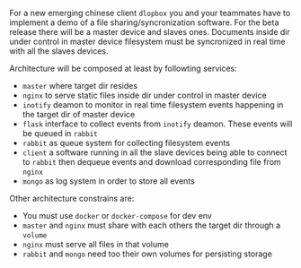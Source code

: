 For a new emerging chinese client `dlopbox` you and your teammates have to implement a demo of a file sharing/syncronization software.
For the beta release there will be a master device and slaves ones. Documents inside dir under control in master device filesystem
must be syncronized in real time with all the slaves devices.

Architecture will be composed at least by followting services:

* `master` where target dir resides
* `nginx` to serve static files inside dir under control in master device
* `inotify` deamon to monitor in real time filesystem events happening in the target dir of master device
* `flask` interface to collect events from `inotify` deamon. These events will be queued in `rabbit`
* `rabbit` as queue system for collecting filesystem events
* `client` a software running in all the slave devices being able to connect to `rabbit` then dequeue events and download corresponding file from `nginx`
* `mongo` as log system in order to store all events

Other architecture constrains are:

* You must use `docker` or `docker-compose` for dev env
* `master` and `nginx` must share with each others the target dir through a `volume`
* `nginx` must serve all files in that volume
* `rabbit` and `mongo` need too their own volumes for persisting storage


